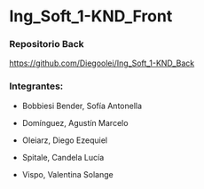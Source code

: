 # Ing_Soft_1-KND_Front
### Repositorio Back
https://github.com/Diegoolei/Ing_Soft_1-KND_Back
### Integrantes:
- Bobbiesi Bender, Sofía Antonella

- Domínguez, Agustín Marcelo

- Oleiarz, Diego Ezequiel

- Spitale, Candela Lucía

- Vispo, Valentina Solange
